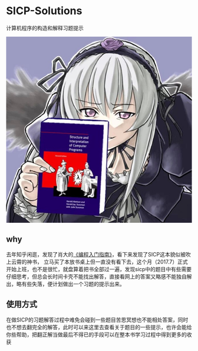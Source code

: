 # SICP-Solutions
计算机程序的构造和解释习题提示  

[![SICP](assets/sicp_banner.jpg)](http://sicp.liujiacai.net/)

## why

去年知乎闲逛，发现了肖大的[《编程入门指南》](https://zhuanlan.zhihu.com/p/19959253)，看下来发现了SICP这本貌似被吹上云霄的神书，
立马买了本放书桌上但一直没有看下去，这个月（2017.7）正式开始上班，也不是很忙，就盘算着把书全部过一遍，发现sicp中的题目中有些需要仔细思考，但总会长时间卡壳不能找出解答，直接看网上的答案又略感不能独自解出，略有些失落，便计划做出一个习题的提示出来。

## 使用方式

在做SICP的习题解答过程中难免会碰到一些题目苦思冥想也不能相处答案，同时也不想去翻完全的解答，此时可以来这里去查看关于题目的一些提示，也许会能给你些帮助，把翻正解当做最后不得已的手段可以在整本书学习过程中得到更多的收获
